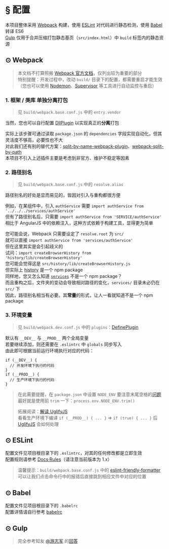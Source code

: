 # § 配置

本项目整体采用 [Webpack](http://webpack.github.io/) 构建，使用 [ESLint](eslint.org) 对代码进行静态检测，使用 [Babel](http://babeljs.io/) 转译 ES6  
[Gulp](gulpjs.com) 仅用于合并压缩打包静态基页（`src/index.html`）中 `build` 标签内的静态资源  

## ⊙ Webpack

> 本文档不打算照搬 [Webpack 官方文档](https://webpack.github.io/docs/)，仅列出较为重要的部分  
> 特别提醒：开发过程中，改动 `build/` 目录下的配置，都需要重启才能生效  
> （您也可以使用 [Nodemon](https://github.com/remy/nodemon)、[Supervisor](https://github.com/Supervisor/supervisor) 等工具进行自动监控与重启）

### 1. 框架 / 类库 单独分离打包
> 见 `build/webpack.base.conf.js` 中的 `entry.vendor`
  
当然，您也可以自行配置 [DllPlugin](http://webpack.github.io/docs/list-of-plugins.html#dllplugin) 以实现真正的**分离**打包

实际上该步骤可通过读取 `package.json` 的 `dependencies` 字段实现自动化，但其灵活度不够高，必要性也不大  
对此我们还有别的替代方案：[split-by-name-webpack-plugin](https://github.com/soundcloud/split-by-name-webpack-plugin)、[webpack-split-by-path](https://github.com/BohdanTkachenko/webpack-split-by-path)  
本项目不引入上述插件主要是考虑到非官方、维护不稳定等因素

### 2. 路径别名
> 见 `build/webpack.base.conf.js` 中的 `resolve.alias`

路径别名的好处是显而易见的，皆因对引入与重构都很方便

例如，在某组件中，引入 `authService` 需要 `import authService from '../../../services/authService'`  
但有了路径别名后，只需要 `import authService from 'SERVICE/authService'`  
相比于 AngularJS 中的依赖注入，这种方式依赖于构建工具，显得更为简单  

您可能会说，Webpack 只需要设定了 `resolve.root` 为 `src/`  
就可以直接 `import authService from 'services/authService'`  
但在这里其实是会引起歧义的  
试问：`import createBrowserHistory from 'history/lib/createBrowserHistory'`  
您可能会觉得这是 `src/history/lib/createBrowserHistory.js`  
但实际上 [history](https://github.com/mjackson/history) 是一个 npm package  
同样地，您又怎么知道 [`services`](https://www.npmjs.com/package/services) 不是一个 npm package？  
而且重构之后，文件夹的变动会导致相对路径的变化，`services/` 目录未必仍在 `src/` 下    
因此，路径别名相当有必要。其**常量**的形式，让人一看就知道不是一个 npm package

### 3. 环境变量
> 见 `build/webpack.dev.conf.js` 中的 `plugins`：[DefinePlugin](http://webpack.github.io/docs/list-of-plugins.html#defineplugin)

默认有 `__DEV__` 与 `__PROD__` 两个全局变量  
若要继续添加，则还需要在 `.eslintrc` 中 `globals` 同步写入  
由此即可根据当前运行环境执行对应的代码：
```
if (__DEV__) {
  // 开发环境下执行的代码
}
if (__PROD__) {
  // 生产环境下执行的代码
}
```
 
> 在此需要提醒，在 `package.json` 中设置 `NODE_ENV` 要注意末尾空格的[问题](http://stackoverflow.com/questions/11104028/#38948727)  
> 最好就是使用前 `trim` 一下：`process.env.NODE_ENV.trim()`
> 
> 拓展阅读：[解读 UglifyJS](http://rapheal.sinaapp.com/tag/uglifyjs/)  
> 看看生产环境下编译 `if (__PROD__) { ... }` => `if (true) { ... }` 后 [UglifyJS](http://rapheal.sinaapp.com/2014/05/22/uglifyjs-squeeze/) 会如何处理

## ⊙ ESLint
配置文件见项目根目录下的 `.eslintrc`，对其的任何修改都是立即生效  
配置规则请参考 [Docs·Rules](http://eslint.org/docs/user-guide/migrating-to-1.0.0)（请注意当前版本为 1.x）

> 温馨提示：`build/webpack.base.conf.js` 中的 [eslint-friendly-formatter](https://github.com/royriojas/eslint-friendly-formatter) 可以让我们点击命令行中的报错后直接跳到相应文件中对应的位置

## ⊙ Babel
配置文件见项目根目录下的 `.babelrc`  
配置详情请自行参考 [babelrc](http://babeljs.io/docs/usage/babelrc/)

## ⊙ Gulp

> 完全参考知友 [@游志军](https://www.zhihu.com/people/yzhijun) 的[回答](https://www.zhihu.com/question/27548038/answer/37140329)

